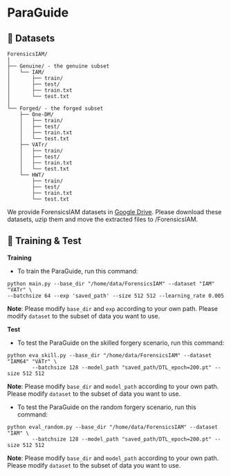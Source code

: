 # ParaGuide

## 📂 Datasets
  ```
  ForensicsIAM/
  │
  ├── Genuine/ - the genuine subset  
  │   └── IAM/
  │       ├── train/
  │       ├── test/
  │       ├── train.txt
  │       └── test.txt
  │
  └── Forged/ - the forged subset
      ├── One-DM/
      │   ├── train/
      │   ├── test/
      │   ├── train.txt
      │   └── test.txt
      ├── VATr/
      │   ├── train/
      │   ├── test/
      │   ├── train.txt
      │   └── test.txt
      └── HWT/
          ├── train/
          ├── test/
          ├── train.txt
          └── test.txt               
  ```
  We provide ForensicsIAM datasets in [Google Drive](https://drive.google.com/drive/folders/1vivXSekLLr06UA7pBdZFLzqOnUiSwhSV?usp=sharing). Please download these datasets, uzip them and move the extracted files to /ForensicsIAM.
## 🚀 Training & Test
**Training**
- To train the ParaGuide, run this command:
```
python main.py --base_dir "/home/data/ForensicsIAM" --dataset "IAM" "VATr" \
--batchsize 64 --exp 'saved_path' --size 512 512 --learning_rate 0.005
```
**Note**:
Please modify ``base_dir`` and ``exp`` according to your own path. Please modify ``dataset`` to the subset of data you want to use.

**Test**
- To test the ParaGuide on the skilled forgery scenario, run this command:
```
python eva_skill.py --base_dir "/home/data/ForensicsIAM" --dataset "IAM64" "VATr" \
        --batchsize 128 --model_path "saved_path/DTL_epoch=200.pt" --size 512 512
```
**Note**:
Please modify ``base_dir`` and ``model_path`` according to your own path. Please modify ``dataset`` to the subset of data you want to use.
- To test the ParaGuide on the random forgery scenario, run this command:
```
python eval_random.py --base_dir "/home/data/ForensicsIAM" --dataset "IAM" \
        --batchsize 128 --model_path "saved_path/DTL_epoch=200.pt" --size 512 512
```
**Note**:
Please modify ``base_dir`` and ``model_path`` according to your own path. Please modify ``dataset`` to the subset of data you want to use.